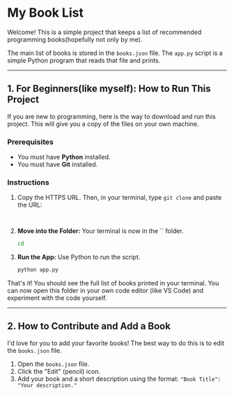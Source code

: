 # My Book List

Welcome! This is a simple project that keeps a list of recommended programming books(hopefully not only by me).

The main list of books is stored in the `books.json` file.
The `app.py` script is a simple Python program that reads that file and prints.

---

## 1. For Beginners(like myself): How to Run This Project

If you are new to programming, here is the way to download and run this project. This will give you a copy of the files on your own machine.

### Prerequisites

* You must have **Python** installed.
* You must have **Git** installed.

### Instructions

1. Copy the HTTPS URL. Then, in your terminal, type `git clone` and paste the URL:
    
    
    
    ```bash
  
    ```

3.  **Move into the Folder:** Your terminal is now in the `` folder.
    ```bash
    cd 
    ```

4.  **Run the App:** Use Python to run the script.
    ```bash
    python app.py
    ```

That's it! You should see the full list of books printed in your terminal. You can now open this folder in your own code editor (like VS Code) and experiment with the code yourself.

---

## 2. How to Contribute and Add a Book

I'd love for you to add your favorite books! The best way to do this is to edit the `books.json` file.

1.  Open the `books.json` file.
2.  Click the "Edit" (pencil) icon.
3.  Add your book and a short description using the format:
    `"Book Title": "Your description."`
